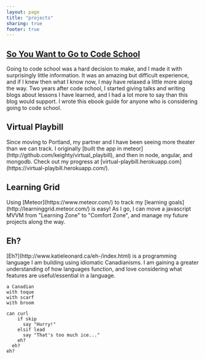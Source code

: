```yaml
---
layout: page
title: "projects"
sharing: true
footer: true
---
```


<h2><a href="http://codeschoolbook.com">So You Want to Go to Code School</a></h2>
Going to code school was a hard decision to make, and I made it with surprisingly little information. It was an amazing but difficult experience, and if I knew then what I know now, I may have relaxed a little more along the way. Two years after code school, I started giving talks and writing blogs about lessons I have learned, and I had a lot more to say than this blog would support. I wrote this ebook guide for anyone who is considering going to code school.

<h2><a href="http://github.com/keighty/virtualplaybill2"><i class="fa fa-github"></i></a> Virtual Playbill</h2>
Since moving to Portland, my partner and I have been seeing more theater than we can track. I originally [built the app in meteor](http://github.com/keighty/virtual_playbill), and then in node, angular, and mongodb. Check out my progress at [virtual-playbill.herokuapp.com](https://virtual-playbill.herokuapp.com/).

<h2><a href="http://github.com/keighty/learningGrid"><i class="fa fa-github"></i></a> Learning Grid</h2>
Using [Meteor](https://www.meteor.com/) to track my [learning goals](http://learninggrid.meteor.com/) is easy! As I go, I can move a javascript MVVM from "Learning Zone" to "Comfort Zone", and manage my future projects along the way.

<h2><a href="http://github.com/keighty/eh-"><i class="fa fa-github"></i></a> Eh?</h2>
[Eh?](http://www.katieleonard.ca/eh-/index.html) is a programming language I am building using idiomatic Canadianisms. I am gaining a greater understanding of how languages function, and love considering what features are useful/essential in a language.

```
a Canadian
with toque
with scarf
with broom

can curl
    if skip
      say "Hurry!"
    elsif lead
      say "That's too much ice..."
    eh?
  eh?
eh?
```
